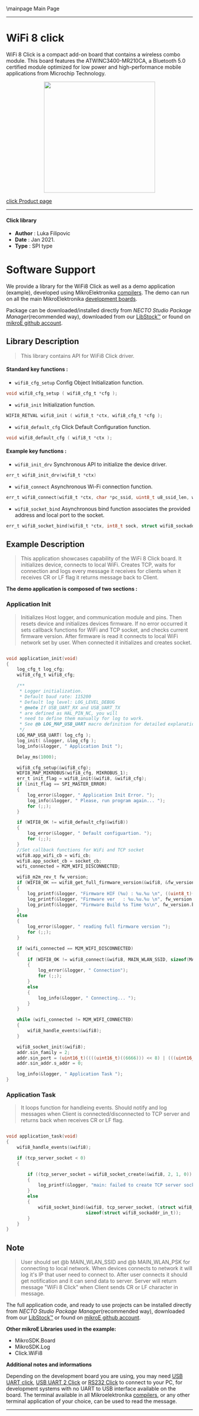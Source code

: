 \mainpage Main Page

---
# WiFi 8 click

WiFi 8 Click is a compact add-on board that contains a wireless combo module. This board features the ATWINC3400-MR210CA, a Bluetooth 5.0 certified module optimized for low power and high-performance mobile applications from Microchip Technology. 

<p align="center">
  <img src="https://download.mikroe.com/images/click_for_ide/wifi_8_click.png" height=300px>
</p>

[click Product page](https://www.mikroe.com/wifi-8-click)

---


#### Click library

- **Author**        : Luka Filipovic
- **Date**          : Jan 2021.
- **Type**          : SPI type


# Software Support

We provide a library for the WiFi8 Click
as well as a demo application (example), developed using MikroElektronika
[compilers](https://www.mikroe.com/necto-studio).
The demo can run on all the main MikroElektronika [development boards](https://www.mikroe.com/development-boards).

Package can be downloaded/installed directly from *NECTO Studio Package Manager*(recommended way), downloaded from our [LibStock&trade;](https://libstock.mikroe.com) or found on [mikroE github account](https://github.com/MikroElektronika/mikrosdk_click_v2/tree/master/clicks).

## Library Description

> This library contains API for WiFi8 Click driver.

#### Standard key functions :

- `wifi8_cfg_setup` Config Object Initialization function.
```c
void wifi8_cfg_setup ( wifi8_cfg_t *cfg );
```

- `wifi8_init` Initialization function.
```c
WIFI8_RETVAL wifi8_init ( wifi8_t *ctx, wifi8_cfg_t *cfg );
```

- `wifi8_default_cfg` Click Default Configuration function.
```c
void wifi8_default_cfg ( wifi8_t *ctx );
```

#### Example key functions :

- `wifi8_init_drv` Synchronous API to initialize the device driver.
```c
err_t wifi8_init_drv(wifi8_t *ctx)
```

- `wifi8_connect` Asynchronous Wi-Fi connection function.
```c
err_t wifi8_connect(wifi8_t *ctx, char *pc_ssid, uint8_t u8_ssid_len, wifi8_m2m_sec_type_t u8_sec_type, void *pv_auth_info, uint16_t u16_ch)
```

- `wifi8_socket_bind` Asynchronous bind function associates the provided address and local port to the socket.
```c
err_t wifi8_socket_bind(wifi8_t *ctx, int8_t sock, struct wifi8_sockaddr_t *pstr_addr, uint8_t u8_addr_len);
```

## Example Description

> This application showcases capability of the WiFi 8 Click board. 
It initializes device, connects to local WiFi. Creates TCP, waits for connection
and logs every message it receives for clients when it receives CR or LF flag
it returns message back to Client.

**The demo application is composed of two sections :**

### Application Init

> Initializes Host logger, and communication module and pins. 
Then resets device and initializes devices firmware. If no error
occurred it sets callback functions for WiFi and TCP socket, and checks
current firmware version. After firmware is read it connects to local WiFi network 
set by user. When connected it initializes and creates socket.

```c

void application_init(void)
{
    log_cfg_t log_cfg;
    wifi8_cfg_t wifi8_cfg;

    /** 
     * Logger initialization.
     * Default baud rate: 115200
     * Default log level: LOG_LEVEL_DEBUG
     * @note If USB_UART_RX and USB_UART_TX 
     * are defined as HAL_PIN_NC, you will 
     * need to define them manually for log to work. 
     * See @b LOG_MAP_USB_UART macro definition for detailed explanation.
     */
    LOG_MAP_USB_UART( log_cfg );
    log_init( &logger, &log_cfg );
    log_info(&logger, " Application Init ");

    Delay_ms(1000);

    wifi8_cfg_setup(&wifi8_cfg);
    WIFI8_MAP_MIKROBUS(wifi8_cfg, MIKROBUS_1);
    err_t init_flag = wifi8_init(&wifi8, &wifi8_cfg);
    if (init_flag == SPI_MASTER_ERROR)
    {
        log_error(&logger, " Application Init Error. ");
        log_info(&logger, " Please, run program again... ");
        for (;;);
    }

    if (WIFI8_OK != wifi8_default_cfg(&wifi8))
    {
        log_error(&logger, " Default configuartion. ");
        for (;;); 
    }
    //Set callback functions for WiFi and TCP socket
    wifi8.app_wifi_cb = wifi_cb;
    wifi8.app_socket_cb = socket_cb;
    wifi_connected = M2M_WIFI_DISCONNECTED;

    wifi8_m2m_rev_t fw_version;
    if (WIFI8_OK == wifi8_get_full_firmware_version(&wifi8, &fw_version))
    {
        log_printf(&logger, "Firmware HIF (%u) : %u.%u \n", ((uint8_t)(((fw_version.u16_firmware_hif_info) >> (14)) & (0x3))), ((uint8_t)(((fw_version.u16_firmware_hif_info) >> (8)) & (0x3f))), ((uint8_t)(((fw_version.u16_firmware_hif_info) >> (0)) & (0xff))));
        log_printf(&logger, "Firmware ver   : %u.%u.%u \n", fw_version.u8_firmware_major, fw_version.u8_firmware_minor, fw_version.u8_firmware_patch);
        log_printf(&logger, "Firmware Build %s Time %s\n", fw_version.build_date, fw_version.build_time);
    }
    else
    {
        log_error(&logger, " reading full firmware version ");
        for (;;);
    }

    if (wifi_connected == M2M_WIFI_DISCONNECTED)
    {
        if (WIFI8_OK != wifi8_connect(&wifi8, MAIN_WLAN_SSID, sizeof(MAIN_WLAN_SSID), MAIN_WLAN_AUTH, MAIN_WLAN_PSK, M2M_WIFI_CH_ALL))
        {
            log_error(&logger, " Connection");
            for (;;);
        }
        else
        {
            log_info(&logger, " Connecting... ");
        }
    }

    while (wifi_connected != M2M_WIFI_CONNECTED)
    {
        wifi8_handle_events(&wifi8);
    }

    wifi8_socket_init(&wifi8);
    addr.sin_family = 2;
    addr.sin_port = (uint16_t)((((uint16_t)((6666))) << 8) | (((uint16_t)((6666))) >> 8));
    addr.sin_addr.s_addr = 0;

    log_info(&logger, " Application Task ");
}

```

### Application Task

> It loops function for handleing events. Should notify and log messages when Client
is connected/disconnected to TCP server and returns back when receives CR or LF flag.

```c

void application_task(void)
{
    wifi8_handle_events(&wifi8);

    if (tcp_server_socket < 0)
    {

        if ((tcp_server_socket = wifi8_socket_create(&wifi8, 2, 1, 0)) < 0)
        {
            log_printf(&logger, "main: failed to create TCP server socket error!\r\n");
        }
        else
        {
            wifi8_socket_bind(&wifi8, tcp_server_socket, (struct wifi8_sockaddr_t *)&addr,
                              sizeof(struct wifi8_sockaddr_in_t));
        }
    }
}

```

## Note

> User should set @b MAIN_WLAN_SSID and @b MAIN_WLAN_PSK for connecting to local network.
When devices connects to network it will log it's IP that user need to connect to.
After user connects it should get notification and it can send data to server. 
Server will return message "WiFi 8 Click" when Client sends CR or LF character in message.

The full application code, and ready to use projects can be installed directly from *NECTO Studio Package Manager*(recommended way), downloaded from our [LibStock&trade;](https://libstock.mikroe.com) or found on [mikroE github account](https://github.com/MikroElektronika/mikrosdk_click_v2/tree/master/clicks).

**Other mikroE Libraries used in the example:**

- MikroSDK.Board
- MikroSDK.Log
- Click.WiFi8

**Additional notes and informations**

Depending on the development board you are using, you may need
[USB UART click](http://shop.mikroe.com/usb-uart-click),
[USB UART 2 Click](http://shop.mikroe.com/usb-uart-2-click) or
[RS232 Click](http://shop.mikroe.com/rs232-click) to connect to your PC, for
development systems with no UART to USB interface available on the board. The
terminal available in all Mikroelektronika
[compilers](http://shop.mikroe.com/compilers), or any other terminal application
of your choice, can be used to read the message.

---
